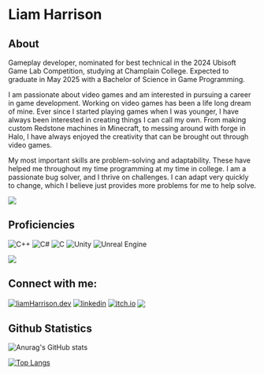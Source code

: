 # Liam Harrison

## About

Gameplay developer, nominated for best technical in the 2024 Ubisoft Game Lab Competition, studying at Champlain College. Expected to graduate in May 2025 with a Bachelor of Science in Game Programming. 

I am passionate about video games and am interested in pursuing a career in game development. Working on video games has been a life long dream of mine. Ever since I started playing games when I was younger, I have always been interested in creating things I can call my own. From making custom Redstone machines in Minecraft, to messing around with forge in Halo, I have always enjoyed the creativity that can be brought out through video games. 

My most important skills are problem-solving and adaptability. These have helped me throughout my time programming at my time in college. I am a passionate bug solver, and I thrive on challenges. I can adapt very quickly to change, which I believe just provides more problems for me to help solve.

<img align="center" src="https://raw.githubusercontent.com/andreasbm/readme/master/assets/lines/aqua.png"/>

## Proficiencies

![C++](https://img.shields.io/badge/c++-%2300599C.svg?style=for-the-badge&logo=c%2B%2B&logoColor=white&color=blue)
![C#](https://img.shields.io/badge/c%23-%23239120.svg?style=for-the-badge&logo=csharp&logoColor=white&color=blue)
![C](https://img.shields.io/badge/-%2300599C.svg?style=for-the-badge&logo=c&logoColor=white&color=blue)
![Unity](https://img.shields.io/badge/-%23000000.svg?style=for-the-badge&logo=unity&logoColor=white)
![Unreal Engine](https://img.shields.io/badge/-%23313131.svg?style=for-the-badge&logo=unrealengine&logoColor=white&color=black)

<img align="center" src="https://raw.githubusercontent.com/andreasbm/readme/master/assets/lines/aqua.png"/>


## Connect with me:
<p align="left">
<a href="https://liamharrison.dev" target="blank"><img align="center" src="https://img.shields.io/badge/github%20pages-121013?style=for-the-badge&logo=github&logoColor=white" alt="liamHarrison.dev"  /></a>
<a href="https://www.linkedin.com/in/liam-t-harrison/" target="blank"><img align="center" src="https://img.shields.io/badge/linkedin-%230077B5.svg?style=for-the-badge&logo=linkedin&logoColor=white" alt="linkedin" /><a/>
<a href="https://liamharrison25.itch.io/" target="blank"><img align="center" src="https://img.shields.io/badge/Itch-%23FF0B34.svg?style=for-the-badge&logo=Itch.io&logoColor=white" alt="itch.io" /><a/>

<img align="center" src="https://raw.githubusercontent.com/andreasbm/readme/master/assets/lines/aqua.png"/>

## Github Statistics

![Anurag's GitHub stats](https://github-readme-stats.vercel.app/api?username=liamharrison25&theme=dark&show_icons=true)

[![Top Langs](https://github-readme-stats.vercel.app/api/top-langs/?username=liamharrison25&amp&theme=dark&show_icons=true)](https://github.com/anuraghazra/github-readme-stats)

